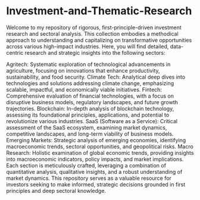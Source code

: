 # Investment-and-Thematic-Research

Welcome to my repository of rigorous, first-principle-driven investment research and sectoral analysis. This collection embodies a methodical approach to understanding and capitalizing on transformative opportunities across various high-impact industries. Here, you will find detailed, data-centric research and strategic insights into the following sectors:

Agritech: Systematic exploration of technological advancements in agriculture, focusing on innovations that enhance productivity, sustainability, and food security.
Climate Tech: Analytical deep dives into technologies and solutions addressing climate change, emphasizing scalable, impactful, and economically viable initiatives.
Fintech: Comprehensive evaluation of financial technologies, with a focus on disruptive business models, regulatory landscapes, and future growth trajectories.
Blockchain: In-depth analysis of blockchain technology, assessing its foundational principles, applications, and potential to revolutionize various industries.
SaaS (Software as a Service): Critical assessment of the SaaS ecosystem, examining market dynamics, competitive landscapes, and long-term viability of business models.
Emerging Markets: Strategic analysis of emerging economies, identifying macroeconomic trends, sectoral opportunities, and geopolitical risks.
Macro Research: Holistic examination of global economic trends, providing insights into macroeconomic indicators, policy impacts, and market implications.
Each section is meticulously crafted, leveraging a combination of quantitative analysis, qualitative insights, and a robust understanding of market dynamics. This repository serves as a valuable resource for investors seeking to make informed, strategic decisions grounded in first principles and deep sectoral knowledge.
